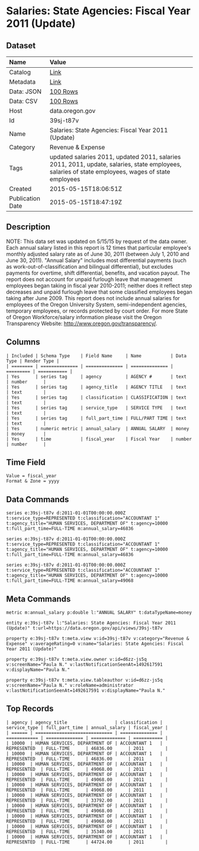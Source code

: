 # Salaries: State Agencies: Fiscal Year 2011 (Update)

## Dataset

| Name | Value |
| :--- | :---- |
| Catalog | [Link](https://catalog.data.gov/dataset/salaries-state-agencies-fiscal-year-2011-update) |
| Metadata | [Link](https://data.oregon.gov/api/views/39sj-t87v) |
| Data: JSON | [100 Rows](https://data.oregon.gov/api/views/39sj-t87v/rows.json?max_rows=100) |
| Data: CSV | [100 Rows](https://data.oregon.gov/api/views/39sj-t87v/rows.csv?max_rows=100) |
| Host | data.oregon.gov |
| Id | 39sj-t87v |
| Name | Salaries: State Agencies: Fiscal Year 2011 (Update) |
| Category | Revenue & Expense |
| Tags | updated salaries 2011, updated 2011, salaries 2011, 2011, update, salaries, state employees, salaries of state employees, wages of state employees |
| Created | 2015-05-15T18:06:51Z |
| Publication Date | 2015-05-15T18:47:19Z |

## Description

NOTE: This data set was updated on 5/15/15 by request of the data owner. Each annual salary listed in this report is 12 times that particular employee's monthly adjusted salary rate as of June 30, 2011 (between July 1, 2010 and June 30, 2011). "Annual Salary" includes most differential payments (such as work-out-of-classification and bilingual differential), but excludes payments for overtime, shift differential, benefits, and vacation payout. The report does not account for unpaid furlough leave that management employees began taking in fiscal year 2010-2011; neither does it reflect step decreases and unpaid furlough leave that some classified employees began taking after June 2009. This report does not include annual salaries for employees of the Oregon University System, semi-independent agencies, temporary employees, or records protected by court order. For more State of Oregon Workforce/salary information please visit the Oregon Transparency Website: http://www.oregon.gov/transparency/.

## Columns

```ls
| Included | Schema Type    | Field Name     | Name           | Data Type | Render Type |
| ======== | ============== | ============== | ============== | ========= | =========== |
| Yes      | series tag     | agency         | AGENCY #       | text      | number      |
| Yes      | series tag     | agency_title   | AGENCY TITLE   | text      | text        |
| Yes      | series tag     | classification | CLASSIFICATION | text      | text        |
| Yes      | series tag     | service_type   | SERVICE TYPE   | text      | text        |
| Yes      | series tag     | full_part_time | FULL/PART TIME | text      | text        |
| Yes      | numeric metric | annual_salary  | ANNUAL SALARY  | money     | money       |
| Yes      | time           | fiscal_year    | Fiscal Year    | number    | number      |
```

## Time Field

```ls
Value = fiscal_year
Format & Zone = yyyy
```

## Data Commands

```ls
series e:39sj-t87v d:2011-01-01T00:00:00.000Z t:service_type=REPRESENTED t:classification="ACCOUNTANT 1" t:agency_title="HUMAN SERVICES, DEPARTMENT OF" t:agency=10000 t:full_part_time=FULL-TIME m:annual_salary=46836

series e:39sj-t87v d:2011-01-01T00:00:00.000Z t:service_type=REPRESENTED t:classification="ACCOUNTANT 1" t:agency_title="HUMAN SERVICES, DEPARTMENT OF" t:agency=10000 t:full_part_time=FULL-TIME m:annual_salary=46836

series e:39sj-t87v d:2011-01-01T00:00:00.000Z t:service_type=REPRESENTED t:classification="ACCOUNTANT 1" t:agency_title="HUMAN SERVICES, DEPARTMENT OF" t:agency=10000 t:full_part_time=FULL-TIME m:annual_salary=49068
```

## Meta Commands

```ls
metric m:annual_salary p:double l:"ANNUAL SALARY" t:dataTypeName=money

entity e:39sj-t87v l:"Salaries: State Agencies: Fiscal Year 2011 (Update)" t:url=https://data.oregon.gov/api/views/39sj-t87v

property e:39sj-t87v t:meta.view v:id=39sj-t87v v:category="Revenue & Expense" v:averageRating=0 v:name="Salaries: State Agencies: Fiscal Year 2011 (Update)"

property e:39sj-t87v t:meta.view.owner v:id=d6zz-js5q v:screenName="Paula N." v:lastNotificationSeenAt=1492617591 v:displayName="Paula N."

property e:39sj-t87v t:meta.view.tableauthor v:id=d6zz-js5q v:screenName="Paula N." v:roleName=administrator v:lastNotificationSeenAt=1492617591 v:displayName="Paula N."
```

## Top Records

```ls
| agency | agency_title                  | classification | service_type | full_part_time | annual_salary | fiscal_year | 
| ====== | ============================= | ============== | ============ | ============== | ============= | =========== | 
| 10000  | HUMAN SERVICES, DEPARTMENT OF | ACCOUNTANT 1   | REPRESENTED  | FULL-TIME      | 46836.00      | 2011        | 
| 10000  | HUMAN SERVICES, DEPARTMENT OF | ACCOUNTANT 1   | REPRESENTED  | FULL-TIME      | 46836.00      | 2011        | 
| 10000  | HUMAN SERVICES, DEPARTMENT OF | ACCOUNTANT 1   | REPRESENTED  | FULL-TIME      | 49068.00      | 2011        | 
| 10000  | HUMAN SERVICES, DEPARTMENT OF | ACCOUNTANT 1   | REPRESENTED  | FULL-TIME      | 49068.00      | 2011        | 
| 10000  | HUMAN SERVICES, DEPARTMENT OF | ACCOUNTANT 1   | REPRESENTED  | FULL-TIME      | 49068.00      | 2011        | 
| 10000  | HUMAN SERVICES, DEPARTMENT OF | ACCOUNTANT 1   | REPRESENTED  | FULL-TIME      | 33792.00      | 2011        | 
| 10000  | HUMAN SERVICES, DEPARTMENT OF | ACCOUNTANT 1   | REPRESENTED  | FULL-TIME      | 49068.00      | 2011        | 
| 10000  | HUMAN SERVICES, DEPARTMENT OF | ACCOUNTANT 1   | REPRESENTED  | FULL-TIME      | 49068.00      | 2011        | 
| 10000  | HUMAN SERVICES, DEPARTMENT OF | ACCOUNTANT 1   | REPRESENTED  | FULL-TIME      | 35340.00      | 2011        | 
| 10000  | HUMAN SERVICES, DEPARTMENT OF | ACCOUNTANT 1   | REPRESENTED  | FULL-TIME      | 44724.00      | 2011        | 
```